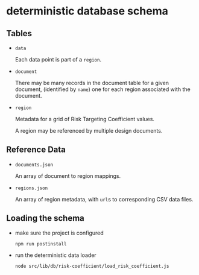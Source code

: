# deterministic database schema

## Tables

- `data`

  Each data point is part of a `region`.

- `document`

  There may be many records in the document table for a given document,
    (identified by `name`)
  one for each region associated with the document.

- `region`

  Metadata for a grid of Risk Targeting Coefficient values.

  A region may be referenced by multiple design documents.

## Reference Data

- `documents.json`

  An array of document to region mappings.

- `regions.json`

  An array of region metadata, with `url`s to corresponding CSV data files.


## Loading the schema

- make sure the project is configured

  `npm run postinstall`

- run the deterministic data loader

  `node src/lib/db/risk-coefficient/load_risk_coefficient.js`
